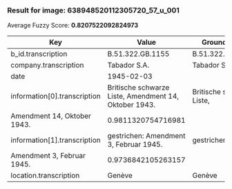 ### Result for image: 638948520112305720_57_u_001
Average Fuzzy Score: **0.8207522092824973**
<small>

| Key | Value | Ground Truth | Score |
| --- | --- | --- | --- |
| b_id.transcription | B.51.322.GB.1155 | B.51.322.GB.1155. | 0.9696969696969697 |
| company.transcription | Tabador S.A. | Tabador S.A. | 1.0 |
| date | 1945-02-03 |  | 0.0 |
| information[0].transcription | Britische schwarze Liste, Amendment 14, Oktober 1943. | Britische schwarze Liste,
Amendment 14, Oktober 1943. | 0.9811320754716981 |
| information[1].transcription | gestrichen: Amendment 3, Februar 1945. | gestrichen:
Amendment 3, Februar 1945. | 0.9736842105263157 |
| location.transcription | Genève | Genève | 1.0 |

</small>
